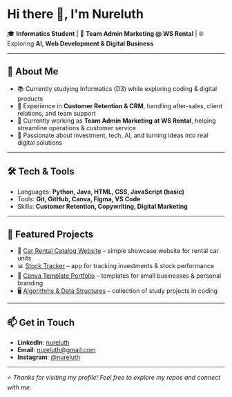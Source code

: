 # Hi there 👋, I'm Nureluth  

🎓 **Informatics Student** | 💼 **Team Admin Marketing @ WS Rental** | 🌐 Exploring **AI, Web Development & Digital Business**  

---

## 🚀 About Me
- 📚 Currently studying Informatics (D3) while exploring coding & digital products  
- 💼 Experience in **Customer Retention & CRM**, handling after-sales, client relations, and team support  
- 🚗 Currently working as **Team Admin Marketing at WS Rental**, helping streamline operations & customer service  
- 🌱 Passionate about investment, tech, AI, and turning ideas into real digital solutions  

---

## 🛠️ Tech & Tools
- Languages: **Python, Java, HTML, CSS, JavaScript (basic)**  
- Tools: **Git, GitHub, Canva, Figma, VS Code**  
- Skills: **Customer Retention, Copywriting, Digital Marketing**  

---

## 📂 Featured Projects
- 🚗 [Car Rental Catalog Website](#) – simple showcase website for rental car units  
- 📊 [Stock Tracker](#) – app for tracking investments & stock performance  
- 🎨 [Canva Template Portfolio](#) – templates for small businesses & personal branding  
- 🖥️ [Algorithms & Data Structures](#) – collection of study projects in coding  

---

## 📫 Get in Touch

- **LinkedIn**: [nureluth](https://www.linkedin.com/in/nureluth)
- **Email**: [nureluth@gmail.com](mailto:nureluth@gmail.com)
- **Instagram**: [@nureluth](https://www.instagram.com/nureluth)

---

⭐️ *Thanks for visiting my profile! Feel free to explore my repos and connect with me.*  
